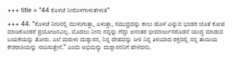+++
title = "44 ಕೊಳಚೆ ನೀರೊಳಗಾಳುತೇಳುತ"

+++
44. "ಕೊಳಚೆ ನೀರಿನಲ್ಲಿ ಮುಳುಗುತ್ತಾ, ಏಳುತ್ತಾ, ಸಮುದ್ರವನ್ನು ಕಾಲು ಹೊಳೆ ಎನ್ನುವ ಭಂಡರ ಜೊತೆ ಕೋಪ ಮಾಡಿಕೊಂಡರೆ ಪ್ರಯೋಜನವಿಲ್ಲ. ಮೊದಲು ನೀನು ನನ್ನನ್ನು ಗೆದ್ದು ಅನಂತರ ಭೀಮಾರ್ಜುನರೊಡನೆ ಯುದ್ಧ ಮಾಡುವ ಬಯಕೆಯನ್ನು ತೋರು. ಎಲೆ ಮರುಳು ದುಶ್ಶಾಸನ, ನಿನ್ನ ದೇಹವನ್ನು ಸೀಳಿ ನಿನ್ನ ತಿಳಿಯಾದ ರಕ್ತದಲ್ಲಿ ನನ್ನ ತಾಯಿಯ ಕೇಶರಾಶಿಯನ್ನು ನಾದಿಸುತ್ತೇನೆ." ಎಂದು ಅಭಿಮನ್ಯು ದುಶ್ಶಾಸನನಿಗೆ ಹೇಳಿದನು.